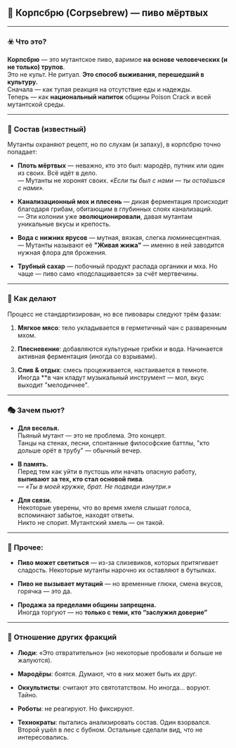 ## 🍺 **Корпсбрю (Corpsebrew) — пиво мёртвых**

---

### ☣️ **Что это?**

**Корпсбрю** — это мутантское пиво, варимое **на основе человеческих (и не только) трупов**.  
Это не культ. Не ритуал. **Это способ выживания, перешедший в культуру.**  
Сначала — как тупая реакция на отсутствие еды и надежды.  
Теперь — как **национальный напиток** общины Poison Crack и всей мутантской среды.

---

### 🧪 **Состав (известный)**

Мутанты охраняют рецепт, но по слухам (и запаху), в корпсбрю точно попадает:

- **Плоть мёртвых** — неважно, кто это был: мародёр, путник или один из своих. Всё идёт в дело.  
    — Мутанты не хоронят своих. _«Если ты был с нами — ты остаёшься с нами»._
    
- **Канализационный мох и плесень** — дикая ферментация происходит благодаря грибам, обитающим в глубинных слоях канализаций.  
    — Эти колонии уже **эволюционировали**, давая мутантам уникальные вкусы и крепость.
    
- **Вода с нижних ярусов** — мутная, вязкая, слегка люминесцентная.  
    — Мутанты называют её **"Живая жижа"** — именно в ней заводится нужная флора для брожения.
    
- **Трубный сахар** — побочный продукт распада органики и мха. Но чаще — пиво само «подслащивается» за счёт мертвечины.
    

---

### 🧬 **Как делают**

Процесс не стандартизирован, но все пивовары следуют трём фазам:

1. **Мягкое мясо**: тело укладывается в герметичный чан с разваренным мхом.
    
2. **Плесневение**: добавляются культурные грибки и вода. Начинается активная ферментация (иногда со взрывами).
    
3. **Слив & отдых**: смесь процеживается, настаивается в темноте. Иногда **в чан кладут музыкальный инструмент — мол, вкус выходит "мелодичнее".
    

---

### 🎭 **Зачем пьют?**

- **Для веселья.**  
    Пьяный мутант — это не проблема. Это концерт.  
    Танцы на стенах, песни, спонтанные философские баттлы, "кто дольше орёт в трубу" — обычный вечер.
    
- **В память.**  
    Перед тем как уйти в пустошь или начать опасную работу, **выпивают за тех, кто стал основой пива**.  
    — _«Ты в моей кружке, брат. Не подведи изнутри.»_
    
- **Для связи.**  
    Некоторые уверены, что во время хмеля слышат голоса, вспоминают забытое, находят ответы.  
    Никто не спорит. Мутантский хмель — он такой.
    

---

### 🧼 **Прочее:**

- **Пиво может светиться** — из-за слизевиков, которых притягивает сладость. Некоторые мутанты нарочно их оставляют в бутылках.
    
- **Пиво не вызывает мутаций** — но временные глюки, смена вкусов, горячка — это да.
    
- **Продажа за пределами общины запрещена.**  
    Иногда торгуют — но **только с теми, кто “заслужил доверие”** 


---

### 📛 **Отношение других фракций**

- **Люди**: «Это отвратительно» (но некоторые пробовали и больше не жалуются).
    
- **Мародёры**: боятся. Думают, что в них может быть их друг.
    
- **Оккультисты**: считают это святотатством. Но иногда… воруют. Тайно.
    
- **Роботы**: не реагируют. Но фиксируют.
    
- **Технократы**: пытались анализировать состав. Один взорвался. Второй ушёл в лес с бубном. Остальные сделали вид, что не интересовались.
